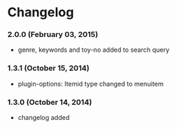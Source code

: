 # Changelog

### 2.0.0 (February 03, 2015)

  - genre, keywords and toy-no added to search query
  
### 1.3.1 (October 15, 2014)

  - plugin-options: Itemid type changed to menuitem
  
### 1.3.0 (October 14, 2014)

  - changelog added
  